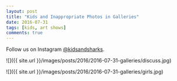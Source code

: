 ```yaml
---
layout: post
title: "Kids and Inappropriate Photos in Galleries"
date: 2016-07-31
tags: [kids, art shows]
comments: true
---
```

Follow us on Instagram [@kidsandsharks](https://www.instagram.com/kidsandsharks).

![]({{ site.url }}/images/posts/2016/2016-07-31-galleries/discuss.jpg)

![]({{ site.url }}/images/posts/2016/2016-07-31-galleries/girls.jpg)


